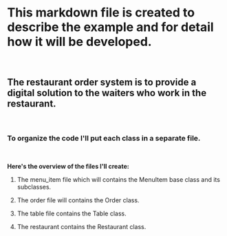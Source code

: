 # This markdown file is created to describe the example and for detail how it will be developed.

<br>

## The restaurant order system is to provide a digital solution to the waiters who work in the restaurant.

<br>

### To organize the code I'll put each class in a separate file.

<br>

**Here's the overview of the files I'll create:**

1. The menu_item file which will contains the MenuItem base class and its subclasses.

2. The order file will contains the Order class.

3. The table file contains the Table class.

4. The restaurant contains the Restaurant class.

